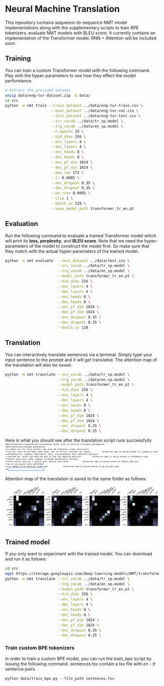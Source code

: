 # Neural Machine Translation
This repository contains sequence-to-sequence NMT model implementations along with the supplementary scripts to train BPE tokenizers, evaluate NMT models with BLEU score. It currently contains an implementation of the Transformer model. RNN + Attention will be included soon.

## Training
You can train a custom Transformer model with the following command. Play with the hyper-parameters to see how they effect the model performance.
```bash
# Extract the provided dataset
unzip data/eng-tur-dataset.zip -d data/
cd src
python -m nmt train --train_dataset ../data/eng-tur-train.csv \
                     --eval_dataset ../data/eng-tur-val.csv \
                     --test_dataset ../data/eng-tur-test.csv \
                     --src_vocab ../data/tr_sp.model \
                     --trg_vocab ../data/en_sp.model \
                     --n_epochs 15 \
                     --hid_dims 256 \
                     --enc_layers 4 \
                     --dec_layers 4 \
                     --enc_heads 8 \
                     --dec_heads 8 \
                     --enc_pf_dim 1024 \
                     --dec_pf_dim 1024 \
                     --max_len 172 \
                     --lr 0.0005 \
                     --enc_dropout 0.35 \
                     --dec_dropout 0.35 \
                     --wd_rate 0.0001 \
                     --clip 1 \
                     --batch_sz 128 \
                     --save_model_path transformer_tr_en.pt
```

## Evaluation
Run the following command to evaluate a trained Transformer model which will print its **loss, perplexity**, and **BLEU score**.  Note that we need the hyper-parameters of the model to construct the model first. So make sure that they match with the actual hyper-parameters of the trained model.
```bash
python -m nmt evaluate  --test_dataset ../data/test.csv \
                        --src_vocab ../data/tr_sp.model \
                        --trg_vocab ../data/en_sp.model \
                        --model_path transformer_tr_en.pt \
                        --hid_dims 256 \
                        --enc_layers 4 \
                        --dec_layers 4 \
                        --enc_heads 8 \
                        --dec_heads 8 \
                        --enc_pf_dim 1024 \
                        --dec_pf_dim 1024 \
                        --enc_dropout 0.35 \
                        --dec_dropout 0.35 \
                        --batch_sz 128
```

## Translation
You can interactively translate sentences via a terminal. Simply type your input sentence to the prompt and it will get translated. The attention map of the translation will also be saved.
```bash
python -m nmt translate --src_vocab ../data/tr_sp.model \
                        --trg_vocab ../data/en_sp.model \
                        --model_path transformer_tr_en.pt \
                        --hid_dims 256 \
                        --enc_layers 4 \
                        --dec_layers 4 \
                        --enc_heads 8 \
                        --dec_heads 8 \
                        --enc_pf_dim 1024 \
                        --dec_pf_dim 1024 \
                        --enc_dropout 0.35 \
                        --dec_dropout 0.35 \
```

Here is what you should see after the translation script runs successfully
<img src="figures/translation.png" alt="Translation screen">

Attention map of the translation is saved to the same folder as follows:
<img src="figures/attention_map_ex.png" alt="Translation screen">

## Trained model
If you only want to experiment with the trained model. You can download and run it as follows:
```bash
cd src
wget https://storage.googleapis.com/deep-learning-models/NMT/transformer_tr_en.pt
python -m nmt translate --src_vocab ../data/tr_sp.model \
                        --trg_vocab ../data/en_sp.model \
                        --model_path transformer_tr_en.pt \
                        --hid_dims 256 \
                        --enc_layers 4 \
                        --dec_layers 4 \
                        --enc_heads 8 \
                        --dec_heads 8 \
                        --enc_pf_dim 1024 \
                        --dec_pf_dim 1024 \
                        --enc_dropout 0.35 \
                        --dec_dropout 0.35 \
```

### Train custom BPE tokenizers
In order to train a custom BPE model, you can run the *train_bpe* script by issuing the following command. sentences.tsv contain a tsv file with *en - tr* sentence pairs.
```
python data/train_bpe.py --file_path sentences.tsv
```